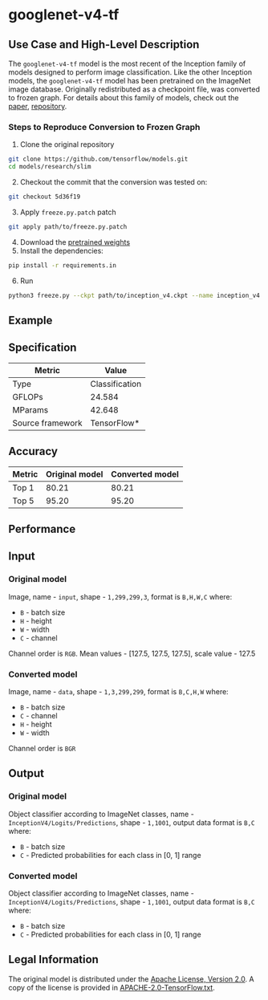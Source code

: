 # googlenet-v4-tf

## Use Case and High-Level Description

The `googlenet-v4-tf` model is the most recent of the Inception family of models designed to perform image classification.
Like the other Inception models, the `googlenet-v4-tf` model has been pretrained on the ImageNet image database.
Originally redistributed as a checkpoint file, was converted to frozen graph.
For details about this family of models, check out the [paper](https://arxiv.org/pdf/1602.07261.pdf), [repository](https://github.com/tensorflow/models/tree/master/research/slim).

### Steps to Reproduce Conversion to Frozen Graph

1. Clone the original repository
```sh
git clone https://github.com/tensorflow/models.git
cd models/research/slim
```
2. Checkout the commit that the conversion was tested on:
```sh
git checkout 5d36f19
```
3. Apply `freeze.py.patch` patch
```sh
git apply path/to/freeze.py.patch
```
4. Download the [pretrained weights](http://download.tensorflow.org/models/inception_v4_2016_09_09.tar.gz)
5. Install the dependencies:
```sh
pip install -r requirements.in
```
6. Run
```sh
python3 freeze.py --ckpt path/to/inception_v4.ckpt --name inception_v4 --num_classes 1001 --output InceptionV4/Logits/Predictions
```

## Example

## Specification

| Metric            | Value         |
|-------------------|---------------|
| Type              | Classification|
| GFLOPs            | 24.584        |
| MParams           | 42.648        |
| Source framework  | TensorFlow\*  |

## Accuracy

| Metric | Original model | Converted model |
| ------ | -------------- | --------------- |
| Top 1  | 80.21          | 80.21           |
| Top 5  | 95.20          | 95.20           |

## Performance

## Input

### Original model

Image, name - `input`, shape - `1,299,299,3`, format is `B,H,W,C` where:

- `B` - batch size
- `H` - height
- `W` - width
- `C` - channel

Channel order is `RGB`.
Mean values - [127.5, 127.5, 127.5], scale value - 127.5

### Converted model

Image,  name - `data`, shape - `1,3,299,299`, format is `B,C,H,W` where:

- `B` - batch size
- `C` - channel
- `H` - height
- `W` - width

Channel order is `BGR`

## Output

### Original model

Object classifier according to ImageNet classes, name - `InceptionV4/Logits/Predictions`,  shape - `1,1001`, output data format is `B,C` where:

- `B` - batch size
- `C` - Predicted probabilities for each class in  [0, 1] range

### Converted model

Object classifier according to ImageNet classes, name - `InceptionV4/Logits/Predictions`,  shape - `1,1001`, output data format is `B,C` where:

- `B` - batch size
- `C` - Predicted probabilities for each class in  [0, 1] range

## Legal Information

The original model is distributed under the
[Apache License, Version 2.0](https://github.com/tensorflow/models/blob/master/LICENSE).
A copy of the license is provided in [APACHE-2.0-TensorFlow.txt](../licenses/APACHE-2.0-TensorFlow.txt).
